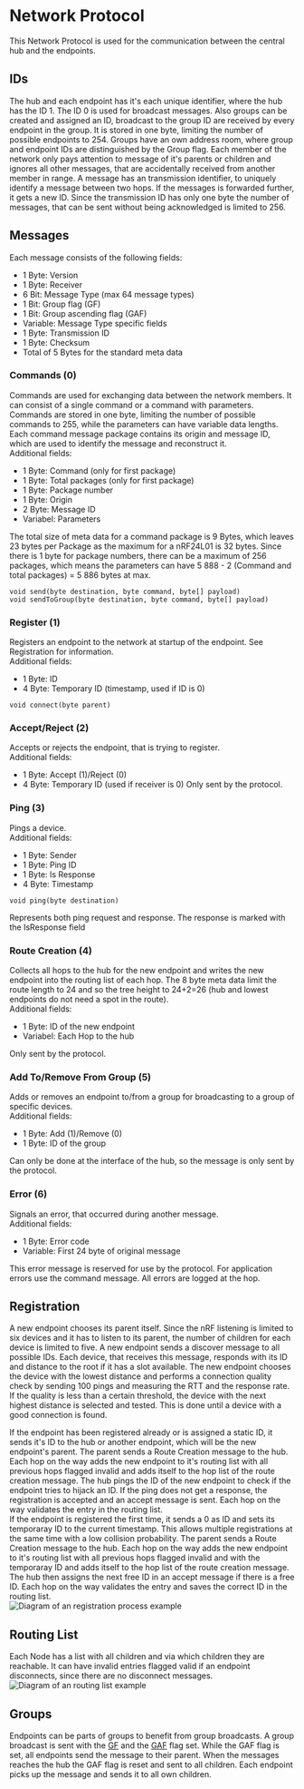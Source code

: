 # Network Protocol

This Network Protocol is used for the communication between the central hub and the endpoints.

## IDs

The hub and each endpoint has it's each unique identifier, where the hub has the ID 1. The ID 0 is used for broadcast messages. Also groups can be created and assigned an ID, broadcast to the group ID are received by every endpoint in the group. It is stored in one byte, limiting the number of possible endpoints to 254. Groups have an own address room, where group and endpoint IDs are distinguished by the Group flag. Each member of the network only pays attention to message of it's parents or children and ignores all other messages, that are accidentally received from another member in range. A message has an transmission identifier, to uniquely identify a message between two hops. If the messages is forwarded further, it gets a new ID. Since the transmission ID has only one byte the number of messages, that can be sent without being acknowledged is limited to 256.

## Messages

Each message consists of the following fields:
- 1 Byte: Version
- 1 Byte: Receiver
- 6 Bit: Message Type (max 64 message types)
<a name="GF"></a>
- 1 Bit: Group flag (GF)
<a name="GAF"></a>
- 1 Bit: Group ascending flag (GAF)
- Variable: Message Type specific fields
- 1 Byte: Transmission ID
- 1 Byte: Checksum
- Total of 5 Bytes for the standard meta data

### Commands (0)

Commands are used for exchanging data between the network members. It can consist of a single command or a command with parameters. Commands are stored in one byte, limiting the number of possible commands to 255, while the parameters can have variable data lengths. Each command message package contains its origin and message ID, which are used to identify the message and reconstruct it.\
Additional fields:
- 1 Byte: Command (only for first package)
- 1 Byte: Total packages (only for first package)
- 1 Byte: Package number
- 1 Byte: Origin
- 2 Byte: Message ID
- Variabel: Parameters

The total size of meta data for a command package is 9 Bytes, which leaves 23 bytes per Package as the maximum for a nRF24L01 is 32 bytes. Since there is 1 byte for package numbers, there can be a maximum of 256 packages, 
which means the parameters can have 5 888 - 2 (Command and total packages) = 5 886 bytes at max.

```
void send(byte destination, byte command, byte[] payload)
void sendToGroup(byte destination, byte command, byte[] payload)
```

### Register (1)

Registers an endpoint to the network at startup of the endpoint. See Registration for information.\
Additional fields:
- 1 Byte: ID
- 4 Byte: Temporary ID (timestamp, used if ID is 0)

```
void connect(byte parent)
```

### Accept/Reject (2)

Accepts or rejects the endpoint, that is trying to register.\
Additional fields:
- 1 Byte: Accept (1)/Reject (0)
- 4 Byte: Temporary ID (used if receiver is 0)
Only sent by the protocol.

### Ping (3)

Pings a device.\
Additional fields:
- 1 Byte: Sender
- 1 Byte: Ping ID
- 1 Byte: Is Response
- 4 Byte: Timestamp

```
void ping(byte destination)
```

Represents both ping request and response. The response is marked with the IsResponse field

### Route Creation (4)

Collects all hops to the hub for the new endpoint and writes the new endpoint into the routing list of each hop. The 8 byte meta data limit the route length to 24 and so the tree height to 24+2=26 (hub and lowest endpoints do not need a spot in the route).\
Additional fields:
- 1 Byte: ID of the new endpoint
- Variabel: Each Hop to the hub

Only sent by the protocol.

### Add To/Remove From Group (5)

Adds or removes an endpoint to/from a group for broadcasting to a group of specific devices.\
Additional fields:
- 1 Byte: Add (1)/Remove (0) 
- 1 Byte: ID of the group

Can only be done at the interface of the hub, so the message is only sent by the protocol.

### Error (6)

Signals an error, that occurred during another message.\
Additional fields:
- 1 Byte: Error code
- Variable: First 24 byte of original message

This error message is reserved for use by the protocol. For application errors use the command message. All errors are logged at the hop.

## Registration

A new endpoint chooses its parent itself. Since the nRF listening is limited to six devices and it has to listen to its parent, the number of children for each device is limited to five. A new endpoint sends a discover message to all possible IDs. Each device, that receives this message, responds with its ID and distance to the root if it has a slot available. The new endpoint chooses the device with the lowest distance and performs a connection quality check by sending 100 pings and measuring the RTT and the response rate. If the quality is less than a certain threshold, the device with the next highest distance is selected and tested. This is done until a device with a good connection is found.

If the endpoint has been registered already or is assigned a static ID, it sends it's ID to the hub or another endpoint, which will be the new endpoint's parent. The parent sends a Route Creation message to the hub. Each hop on the way adds the new endpoint to it's routing list with all previous hops flagged invalid and adds itself to the hop list of the route creation message. The hub pings the ID of the new endpoint to check if the endpoint tries to hijack an ID.
If the ping does not get a response, the registration is accepted and an accept message is sent. Each hop on the way validates the entry in the routing list.\
If the endpoint is registered the first time, it sends a 0 as ID and sets its temporaray ID to the current timestamp. This allows multiple registrations at the same time with a low collision probability. The parent sends a Route Creation message to the hub. Each hop on the way adds the new endpoint to it's routing list with all previous hops flagged invalid and with the temporaray ID and adds itself to the hop list of the route creation message. The hub then assigns the next free ID in an accept message if there is a free ID. Each hop on the way validates the entry and saves the correct ID in the routing list.\
![Diagram of an registration process example](Registration.png)

## Routing List

Each Node has a list with all children and via which children they are reachable. It can have invalid entries flagged valid if an endpoint disconnects, since there are no disconnect messages.\
![Diagram of an routing list example](TreeExample.png)

## Groups

Endpoints can be parts of groups to benefit from group broadcasts. A group broadcast is sent with the [GF](#GF) and the [GAF](#GAF) flag set. While the GAF flag is set, all endpoints send the message to their parent. When the messages reaches the hub the GAF flag is reset and sent to all children. Each endpoint picks up the message and sends it to all own children.
